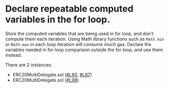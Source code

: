 # Declare repeatable computed variables in the for loop.

Store the computed variables that are being used in for loop, and don't compute them each iteration.
Using Math library functions such as `Math.min` or `Math.max` in each loop iteration will consume much gas. Declare the variables needed in for loop comparison outside the for loop, and use them instead.

There are 2 instances:

- ERC20MultiDelegate.sol ([#L80](https://github.com/code-423n4/2023-10-ens/blob/1adbe2cce191140657b8bccffab85103953bdccb/contracts/ERC20MultiDelegate.sol#L80), [#L87](https://github.com/code-423n4/2023-10-ens/blob/1adbe2cce191140657b8bccffab85103953bdccb/contracts/ERC20MultiDelegate.sol#L87))
- ERC20MultiDelegate.sol ([#L98](https://github.com/code-423n4/2023-10-ens/blob/1adbe2cce191140657b8bccffab85103953bdccb/contracts/ERC20MultiDelegate.sol#L98))



